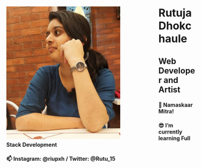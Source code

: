   <div>
   <img align="left" style="padding-right: 20%" src="https://github.com/Rutu2k/Rutu2k/blob/master/rutu.jpeg" width="300" height="350">
   <h1 ><strong>Rutuja Dhokchaule</strong></h1>
   <h2 >Web Developer and Artist</h2>
   <h4> 🙏 Namaskaar Mitra!</h4>
   <h4>😎 I’m currently learning Full Stack Development</h4>
   <h4>📫 Instagram: @riupxh / Twitter: @Rutu_15</h4>
  </div>
